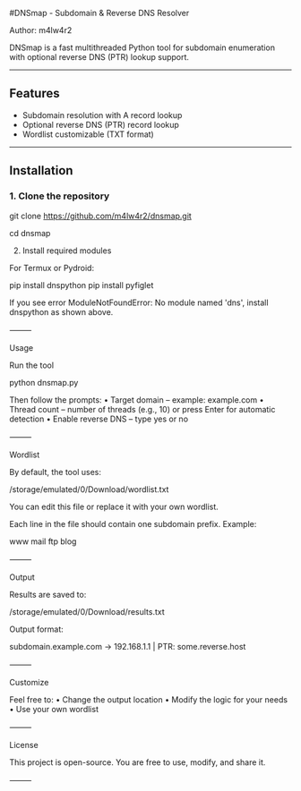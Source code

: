 #DNSmap - Subdomain & Reverse DNS Resolver

Author: m4lw4r2  

DNSmap is a fast multithreaded Python tool for subdomain enumeration with optional reverse DNS (PTR) lookup support.  

---

## Features

- Subdomain resolution with A record lookup
- Optional reverse DNS (PTR) record lookup
- Wordlist customizable (TXT format)

---

## Installation

### 1. Clone the repository

git clone https://github.com/m4lw4r2/dnsmap.git

cd dnsmap

2. Install required modules

For Termux or Pydroid:

pip install dnspython 
pip install pyfiglet

If you see error ModuleNotFoundError: No module named 'dns', install dnspython as shown above.

⸻

Usage

Run the tool

python dnsmap.py

Then follow the prompts:
 • Target domain – example: example.com
 • Thread count – number of threads (e.g., 10) or press Enter for automatic detection
 • Enable reverse DNS – type yes or no

⸻

Wordlist

By default, the tool uses:

/storage/emulated/0/Download/wordlist.txt

You can edit this file or replace it with your own wordlist.

Each line in the file should contain one subdomain prefix.
Example:

www
mail
ftp
blog


⸻

Output

Results are saved to:

/storage/emulated/0/Download/results.txt

Output format:

subdomain.example.com -> 192.168.1.1 | PTR: some.reverse.host


⸻

Customize

Feel free to:
 • Change the output location
 • Modify the logic for your needs
 • Use your own wordlist

⸻

License

This project is open-source. You are free to use, modify, and share it.

⸻